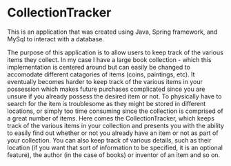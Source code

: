# CollectionTracker

This is an application that was created using Java, Spring framework, and MySql to interact with a database. 

The purpose of this application is to allow users to keep track of the various items they collect. In my case I have a large book collection - which this implementation is centered around but can easily be changed to accomodate different catagories of items (coins, paintings, etc). It eventually becomes harder to keep track of the various items in your possession which makes future purchases complicated since you are unsure if you already possess the desired item or not. To physically have to search for the item is troublesome as they might be stored in different locations, or simply too time consuming since the collection is comprised of a great number of items. Here comes the CollectionTracker, which keeps track of the various items in your collection and presents you with the ability to easily find out whether or not you already have an item or not as part of your collection. You can also keep track of various details, such as their location (if you want that sort of information to be specified, it is an optional feature), the author (in the case of books) or inventor of an item and so on. 
